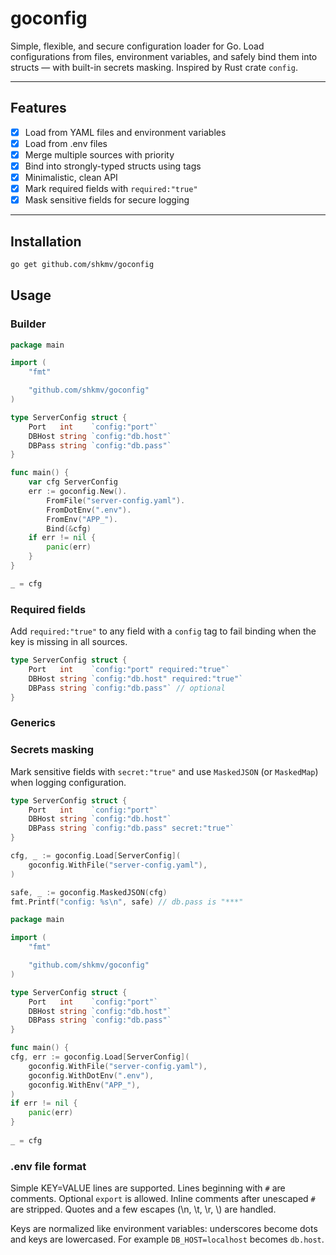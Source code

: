 # goconfig

Simple, flexible, and secure configuration loader for Go.
Load configurations from files, environment variables, and safely bind them into structs — with built-in secrets masking.
Inspired by Rust crate `config`.

---

## Features

- [x] Load from YAML files and environment variables
- [x] Load from .env files
- [x] Merge multiple sources with priority
- [x] Bind into strongly-typed structs using tags
- [x] Minimalistic, clean API
- [x] Mark required fields with `required:"true"`
- [x] Mask sensitive fields for secure logging

---

## Installation

```bash
go get github.com/shkmv/goconfig
```

## Usage

### Builder

```go
package main

import (
    "fmt"

    "github.com/shkmv/goconfig"
)

type ServerConfig struct {
    Port   int    `config:"port"`
    DBHost string `config:"db.host"`
    DBPass string `config:"db.pass"`
}

func main() {
    var cfg ServerConfig
    err := goconfig.New().
        FromFile("server-config.yaml").
        FromDotEnv(".env").
        FromEnv("APP_").
        Bind(&cfg)
    if err != nil {
        panic(err)
    }
}

_ = cfg
```

### Required fields

Add `required:"true"` to any field with a `config` tag to fail binding when the key is missing in all sources.

```go
type ServerConfig struct {
    Port   int    `config:"port" required:"true"`
    DBHost string `config:"db.host" required:"true"`
    DBPass string `config:"db.pass"` // optional
}
```

###  Generics

### Secrets masking

Mark sensitive fields with `secret:"true"` and use `MaskedJSON` (or `MaskedMap`) when logging configuration.

```go
type ServerConfig struct {
    Port   int    `config:"port"`
    DBHost string `config:"db.host"`
    DBPass string `config:"db.pass" secret:"true"`
}

cfg, _ := goconfig.Load[ServerConfig](
    goconfig.WithFile("server-config.yaml"),
)

safe, _ := goconfig.MaskedJSON(cfg)
fmt.Printf("config: %s\n", safe) // db.pass is "***"
```

```go
package main

import (
    "fmt"

    "github.com/shkmv/goconfig"
)

type ServerConfig struct {
    Port   int    `config:"port"`
    DBHost string `config:"db.host"`
    DBPass string `config:"db.pass"`
}

func main() {
cfg, err := goconfig.Load[ServerConfig](
    goconfig.WithFile("server-config.yaml"),
    goconfig.WithDotEnv(".env"),
    goconfig.WithEnv("APP_"),
)
if err != nil {
    panic(err)
}
    
_ = cfg
```
### .env file format

Simple KEY=VALUE lines are supported. Lines beginning with `#` are comments. Optional `export` is allowed. Inline comments after unescaped `#` are stripped. Quotes and a few escapes (\n, \t, \r, \\) are handled.

Keys are normalized like environment variables: underscores become dots and keys are lowercased. For example `DB_HOST=localhost` becomes `db.host`.
